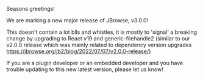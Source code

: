 Seasons greetings!

We are marking a new major release of JBrowse, v3.0.0!

This doesn't contain a lot blls and whistles, it is mostly to 'signal' a
breaking change by upgrading to React v19 and generic-filehandle2 (similar to
our v2.0.0 release which was mainly related to dependency version upgrades
<https://jbrowse.org/jb2/blog/2022/07/07/v2.0.0-release/>)

If you are a plugin developer or an embedded developer and you have trouble
updating to this new latest version, please let us know!
